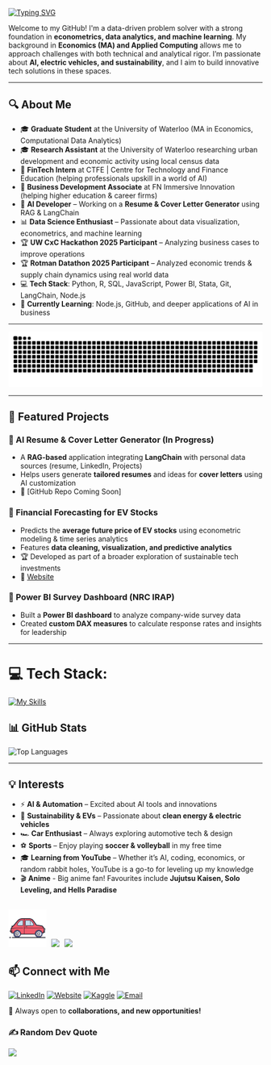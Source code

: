 [![Typing SVG](https://readme-typing-svg.demolab.com/?lines=Hi,+I'm+Andrew+Girgis!;Data+Scientist+|+AI+Enthusiast;Aspiring+Tech+Entrepreneur&height=150&width=1500&font=Press+Start+2P&multiline=true&duration=4000&size=32&repeat=true&pause=500&color=007BFF)](https://git.io/typing-svg)

Welcome to my GitHub! I'm a data-driven problem solver with a strong foundation in **econometrics, data analytics, and machine learning**. My background in **Economics (MA) and Applied Computing** allows me to approach challenges with both technical and analytical rigor. I’m passionate about **AI, electric vehicles, and sustainability**, and I aim to build innovative tech solutions in these spaces.

---

## 🔍 About Me

- 🎓 **Graduate Student** at the University of Waterloo (MA in Economics, Computational Data Analytics)
- 🎓 **Research Assistant** at the University of Waterloo researching urban development and economic activity using local census data
- 🏢 **FinTech Intern** at CTFE | Centre for Technology and Finance Education (helping professionals upskill in a world of AI)
- 🏢 **Business Development Associate** at FN Immersive Innovation (helping higher education & career firms)
- 🤖 **AI Developer** – Working on a **Resume & Cover Letter Generator** using RAG & LangChain
- 📊 **Data Science Enthusiast** – Passionate about data visualization, econometrics, and machine learning
- 🏆 **UW CxC Hackathon 2025 Participant** – Analyzing business cases to improve operations
- 🏆 **Rotman Datathon 2025 Participant** – Analyzed economic trends & supply chain dynamics using real world data
- 💻 **Tech Stack**: Python, R, SQL, JavaScript, Power BI, Stata, Git, LangChain, Node.js
- 🌱 **Currently Learning**: Node.js, GitHub, and deeper applications of AI in business

---

<picture>
  <source media="(prefers-color-scheme: dark)" srcset="https://raw.githubusercontent.com/andrew-girgis/andrew-girgis/output/github-snake-dark.svg" />
  <source media="(prefers-color-scheme: light)" srcset="https://raw.githubusercontent.com/andrew-girgis/andrew-girgis/output/github-snake.svg" />
  <img alt="github-snake" src="https://raw.githubusercontent.com/andrew-girgis/andrew-girgis/output/github-snake.svg" />
</picture>

---

## 🚀 Featured Projects

### 🔹 AI Resume & Cover Letter Generator (In Progress)
- A **RAG-based** application integrating **LangChain** with personal data sources (resume, LinkedIn, Projects)
- Helps users generate **tailored resumes** and ideas for **cover letters** using AI customization
- 🔗 [GitHub Repo Coming Soon]

### 🔹 Financial Forecasting for EV Stocks
- Predicts the **average future price of EV stocks** using econometric modeling & time series analytics
- Features **data cleaning, visualization, and predictive analytics**
- 🏆 Developed as part of a broader exploration of sustainable tech investments
- 🔗 [Website](https://andrew-girgis.com/researchpaper.html)

### 🔹 Power BI Survey Dashboard (NRC IRAP)
- Built a **Power BI dashboard** to analyze company-wide survey data
- Created **custom DAX measures** to calculate response rates and insights for leadership

---

# 💻 Tech Stack:
[![My Skills](https://skillicons.dev/icons?i=py,r,pytorch,tensorflow,sklearn,vscode,latex,js,html,css,wordpress,atom,notion,github,regex,md,matlab,linux,apple,windows&perline=10)](https://skillicons.dev)
<!--
![Python](https://img.shields.io/badge/python-3670A0?style=for-the-badge&logo=python&logoColor=ffdd54) ![R](https://img.shields.io/badge/r-%23276DC3.svg?style=for-the-badge&logo=r&logoColor=white) ![JavaScript](https://img.shields.io/badge/javascript-%23323330.svg?style=for-the-badge&logo=javascript&logoColor=%23F7DF1E) ![Markdown](https://img.shields.io/badge/markdown-%23000000.svg?style=for-the-badge&logo=markdown&logoColor=white) ![HTML5](https://img.shields.io/badge/html5-%23E34F26.svg?style=for-the-badge&logo=html5&logoColor=white) ![CSS3](https://img.shields.io/badge/css3-%231572B6.svg?style=for-the-badge&logo=css3&logoColor=white) ![NPM](https://img.shields.io/badge/NPM-%23CB3837.svg?style=for-the-badge&logo=npm&logoColor=white) ![NodeJS](https://img.shields.io/badge/node.js-6DA55F?style=for-the-badge&logo=node.js&logoColor=white) ![MySQL](https://img.shields.io/badge/mysql-4479A1.svg?style=for-the-badge&logo=mysql&logoColor=white) ![Keras](https://img.shields.io/badge/Keras-%23D00000.svg?style=for-the-badge&logo=Keras&logoColor=white) ![Matplotlib](https://img.shields.io/badge/Matplotlib-%23ffffff.svg?style=for-the-badge&logo=Matplotlib&logoColor=black) ![NumPy](https://img.shields.io/badge/numpy-%23013243.svg?style=for-the-badge&logo=numpy&logoColor=white) ![Pandas](https://img.shields.io/badge/pandas-%23150458.svg?style=for-the-badge&logo=pandas&logoColor=white) ![Plotly](https://img.shields.io/badge/Plotly-%233F4F75.svg?style=for-the-badge&logo=plotly&logoColor=white) ![PyTorch](https://img.shields.io/badge/PyTorch-%23EE4C2C.svg?style=for-the-badge&logo=PyTorch&logoColor=white) ![scikit-learn](https://img.shields.io/badge/scikit--learn-%23F7931E.svg?style=for-the-badge&logo=scikit-learn&logoColor=white) ![Scipy](https://img.shields.io/badge/SciPy-%230C55A5.svg?style=for-the-badge&logo=scipy&logoColor=%white) ![TensorFlow](https://img.shields.io/badge/TensorFlow-%23FF6F00.svg?style=for-the-badge&logo=TensorFlow&logoColor=white) ![GitHub](https://img.shields.io/badge/github-%23121011.svg?style=for-the-badge&logo=github&logoColor=white) ![GitHub Actions](https://img.shields.io/badge/github%20actions-%232671E5.svg?style=for-the-badge&logo=githubactions&logoColor=white)
-->
## 📊 GitHub Stats

<p align="left">
  <img src="https://github-readme-stats.vercel.app/api/top-langs/?username=andrew-girgis&layout=compact&theme=dark" alt="Top Languages"/>
</p>

---

## 💡 Interests

- ⚡ **AI & Automation** – Excited about AI tools and innovations
- 🌱 **Sustainability & EVs** – Passionate about **clean energy & electric vehicles**
- 🏎️ **Car Enthusiast** – Always exploring automotive tech & design
- ⚽ **Sports** – Enjoy playing **soccer & volleyball** in my free time
- 🎓 **Learning from YouTube** – Whether it’s AI, coding, economics, or random rabbit holes, YouTube is a go-to for leveling up my knowledge
- 🎬 **Anime** - Big anime fan! Favourites include **Jujutsu Kaisen, Solo Leveling, and Hells Paradise**

<img src="cargif.gif" width="75">&nbsp;
<img src="https://user-images.githubusercontent.com/74038190/235223599-0eadbd7c-c916-4f24-af9d-9242730e6172.gif" width="75">&nbsp; 
<img src="https://github.com/Anmol-Baranwal/Cool-GIFs-For-GitHub/assets/74038190/406eb3e6-caba-401d-93c8-e0a7941c84b9" width="75">&nbsp; 
---

## 📫 Connect with Me



[![LinkedIn](https://img.shields.io/badge/LinkedIn-0077B5?style=for-the-badge&logo=linkedin&logoColor=white)](https://linkedin.com/in/andrewagirgis)
[![Website](https://img.shields.io/badge/website-000000?style=for-the-badge&logo=About.me&logoColor=white)](https://andrew-girgis.com)
[![Kaggle](https://img.shields.io/badge/Kaggle-20BEFF?style=for-the-badge&logo=Kaggle&logoColor=white)](https://www.kaggle.com/andrewagirgis)
[![Email](https://img.shields.io/badge/Email-D14836?logo=gmail&logoColor=white)](mailto:Andrew_girgis@hotmail.com)


🚀 Always open to **collaborations, and new opportunities!**

### ✍️ Random Dev Quote
![](https://quotes-github-readme.vercel.app/api?type=horizontal&theme=radical)
                                                                                              
                                                                                                    
<!--
**Andrew-Girgis/Andrew-Girgis** is a ✨ _special_ ✨ repository because its `README.md` (this file) appears on your GitHub profile.

Here are some ideas to get you started:

- 🔭 I’m currently working on ...
- 🌱 I’m currently learning ...
- 👯 I’m looking to collaborate on ...
- 🤔 I’m looking for help with ...
- 💬 Ask me about ...
- 📫 How to reach me: ...
- 😄 Pronouns: ...
- ⚡ Fun fact: ...
-->
